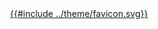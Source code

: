 <div align="center">
<a href="https://github.com/nikolalohinski/terraform-provider-freebox">
{{#include ../theme/favicon.svg}}
</a>
</div>
